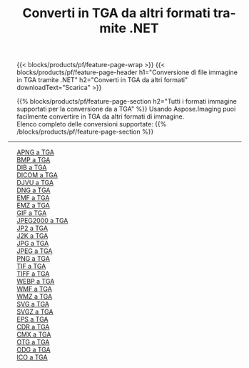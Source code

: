 ﻿---
title: Converti in TGA da altri formati tramite .NET 
weight: 3920
url: /it/net/conversion/to/tga 
lang: it
langdirlevel: 2
locales: zh-hans,ja,it,ru,de,es,fr,nl,id,lt,pl,pt,vi,tr,ko,zh-hant,ar,hi,th,sv,cs,uk,he
description: Usando Aspose.Imaging puoi facilmente convertire in TGA da altri formati
---

{{< blocks/products/pf/feature-page-wrap >}}
{{< blocks/products/pf/feature-page-header h1="Conversione di file immagine in TGA tramite .NET" h2="Converti in TGA da altri formati" downloadText="Scarica" >}}


{{% blocks/products/pf/feature-page-section  h2="Tutti i formati immagine supportati per la conversione da a TGA" %}}
Usando Aspose.Imaging puoi facilmente convertire in TGA da altri formati di immagine.
<br/>
Elenco completo delle conversioni supportate:
{{% /blocks/products/pf/feature-page-section %}}
<div class="container-fluid productfamilypage bg-gray">
    <div class="convertypes bg-gray agp-content section">
        <div class="container">
		<hr style="margin-left:-20px;"/>
		<div class="row other-converters">
		    <div class='col-md-2 other-converter remove-lp remove-rp'><a href="/imaging/it/net/conversion/apng-to-tga" >APNG a TGA</a></div>
<div class='col-md-2 other-converter remove-lp remove-rp'><a href="/imaging/it/net/conversion/bmp-to-tga" >BMP a TGA</a></div>
<div class='col-md-2 other-converter remove-lp remove-rp'><a href="/imaging/it/net/conversion/dib-to-tga" >DIB a TGA</a></div>
<div class='col-md-2 other-converter remove-lp remove-rp'><a href="/imaging/it/net/conversion/dicom-to-tga" >DICOM a TGA</a></div>
<div class='col-md-2 other-converter remove-lp remove-rp'><a href="/imaging/it/net/conversion/djvu-to-tga" >DJVU a TGA</a></div>
<div class='col-md-2 other-converter remove-lp remove-rp'><a href="/imaging/it/net/conversion/dng-to-tga" >DNG a TGA</a></div>
<div class='col-md-2 other-converter remove-lp remove-rp'><a href="/imaging/it/net/conversion/emf-to-tga" >EMF a TGA</a></div>
<div class='col-md-2 other-converter remove-lp remove-rp'><a href="/imaging/it/net/conversion/emz-to-tga" >EMZ a TGA</a></div>
<div class='col-md-2 other-converter remove-lp remove-rp'><a href="/imaging/it/net/conversion/gif-to-tga" >GIF a TGA</a></div>
<div class='col-md-2 other-converter remove-lp remove-rp'><a href="/imaging/it/net/conversion/jpeg2000-to-tga" >JPEG2000 a TGA</a></div>
<div class='col-md-2 other-converter remove-lp remove-rp'><a href="/imaging/it/net/conversion/jp2-to-tga" >JP2 a TGA</a></div>
<div class='col-md-2 other-converter remove-lp remove-rp'><a href="/imaging/it/net/conversion/j2k-to-tga" >J2K a TGA</a></div>
<div class='col-md-2 other-converter remove-lp remove-rp'><a href="/imaging/it/net/conversion/jpg-to-tga" >JPG a TGA</a></div>
<div class='col-md-2 other-converter remove-lp remove-rp'><a href="/imaging/it/net/conversion/jpeg-to-tga" >JPEG a TGA</a></div>
<div class='col-md-2 other-converter remove-lp remove-rp'><a href="/imaging/it/net/conversion/png-to-tga" >PNG a TGA</a></div>
<div class='col-md-2 other-converter remove-lp remove-rp'><a href="/imaging/it/net/conversion/tif-to-tga" >TIF a TGA</a></div>
<div class='col-md-2 other-converter remove-lp remove-rp'><a href="/imaging/it/net/conversion/tiff-to-tga" >TIFF a TGA</a></div>
<div class='col-md-2 other-converter remove-lp remove-rp'><a href="/imaging/it/net/conversion/webp-to-tga" >WEBP a TGA</a></div>
<div class='col-md-2 other-converter remove-lp remove-rp'><a href="/imaging/it/net/conversion/wmf-to-tga" >WMF a TGA</a></div>
<div class='col-md-2 other-converter remove-lp remove-rp'><a href="/imaging/it/net/conversion/wmz-to-tga" >WMZ a TGA</a></div>
<div class='col-md-2 other-converter remove-lp remove-rp'><a href="/imaging/it/net/conversion/svg-to-tga" >SVG a TGA</a></div>
<div class='col-md-2 other-converter remove-lp remove-rp'><a href="/imaging/it/net/conversion/svgz-to-tga" >SVGZ a TGA</a></div>
<div class='col-md-2 other-converter remove-lp remove-rp'><a href="/imaging/it/net/conversion/eps-to-tga" >EPS a TGA</a></div>
<div class='col-md-2 other-converter remove-lp remove-rp'><a href="/imaging/it/net/conversion/cdr-to-tga" >CDR a TGA</a></div>
<div class='col-md-2 other-converter remove-lp remove-rp'><a href="/imaging/it/net/conversion/cmx-to-tga" >CMX a TGA</a></div>
<div class='col-md-2 other-converter remove-lp remove-rp'><a href="/imaging/it/net/conversion/otg-to-tga" >OTG a TGA</a></div>
<div class='col-md-2 other-converter remove-lp remove-rp'><a href="/imaging/it/net/conversion/odg-to-tga" >ODG a TGA</a></div>
<div class='col-md-2 other-converter remove-lp remove-rp'><a href="/imaging/it/net/conversion/ico-to-tga" >ICO a TGA</a></div>
                </div>
        </div>
    </div>
</div>
<br/>


